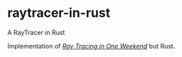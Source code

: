 # raytracer-in-rust
A RayTracer in Rust

Implementation of [_Ray Tracing in One Weekend_](https://raytracing.github.io/books/RayTracingInOneWeekend.html) but Rust.
